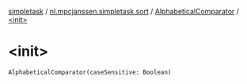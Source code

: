 [simpletask](../../index.md) / [nl.mpcjanssen.simpletask.sort](../index.md) / [AlphabeticalComparator](index.md) / [&lt;init&gt;](.)

# &lt;init&gt;

`AlphabeticalComparator(caseSensitive: Boolean)`